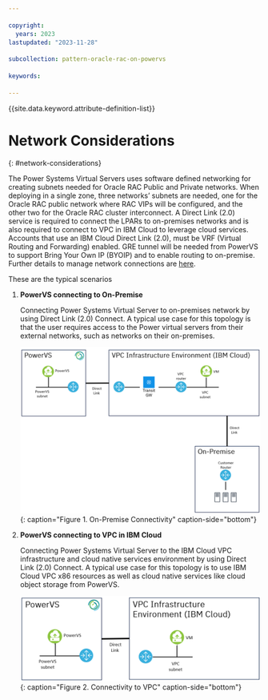 ```yaml
---

copyright:
  years: 2023
lastupdated: "2023-11-28"

subcollection: pattern-oracle-rac-on-powervs

keywords:

---
```


{{site.data.keyword.attribute-definition-list}}

# Network Considerations
{: #network-considerations}

The Power Systems Virtual Servers uses software defined networking for creating subnets needed for Oracle RAC Public and Private networks. When deploying in a single zone, three networks’ subnets are needed, one for the Oracle RAC public network where RAC VIPs will be configured, and the other two for the Oracle RAC cluster interconnect. A Direct Link (2.0) service is required to connect the LPARs to on-premises networks and is also required to connect to VPC in IBM Cloud to leverage cloud services. Accounts that use an IBM Cloud Direct Link (2.0), must be VRF (Virtual Routing and Forwarding) enabled. GRE tunnel will be needed from PowerVS to support Bring Your Own IP (BYOIP) and to enable routing to on-premise. Further details to manage network connections are [here](https://cloud.ibm.com/docs/power-iaas?topic=power-iaas-cloud-connections).

These are the typical scenarios

1.  **PowerVS connecting to On-Premise**

    Connecting Power Systems Virtual Server to on-premises network by using Direct Link (2.0) Connect. A typical use case for this topology is that the user requires access to the Power virtual servers from their external networks, such as networks on their on-premises.

    ![A diagram of a computer Description automatically generated](11033ba3886cf0f454b84f3ad26585a7.png){: caption="Figure 1. On-Premise Connectivity" caption-side="bottom"}

2.  **PowerVS connecting to VPC in IBM Cloud**

    Connecting Power Systems Virtual Server to the IBM Cloud VPC infrastructure and cloud native services environment by using Direct Link (2.0) Connect. A typical use case for this topology is to use IBM Cloud VPC x86 resources as well as cloud native services like cloud object storage from PowerVS.

    ![A diagram of a network Description automatically generated](5ca6e8ac1e6159d9494be351082a35b4.png){: caption="Figure 2. Connectivity to VPC" caption-side="bottom"}
